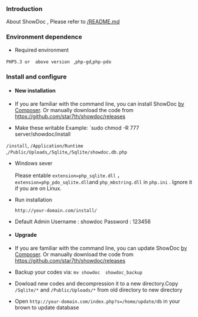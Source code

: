 ﻿### Introduction 

 About ShowDoc , Please refer to [/README.md](README.md)
 
### Environment dependence

 - Required environment
  
  `PHP5.3 or  above version ` ,`php-gd`,`php-pdo`
 
### Install and configure

- #### New installation
 
 - If you are familiar with the command line, you can install ShowDoc [by Composer](ByComposer.md "by Composer").
  Or manually download the code from https://github.com/star7th/showdoc/releases
 
 - Make these writable
 Example: `sudo chmod -R 777 server/showdoc/install
  
  `/install`, `/Application/Runtime ` ,`/Public/Uploads`,`/Sqlite`,`/Sqlite/showdoc.db.php`
   
 - Windows sever
    
   Please entable `extension=php_sqlite.dll` ，`extension=php_pdo_sqlite.dll`and `php_mbstring.dll` in `php.ini` . Ignore it if you are on Linux.
 
 - Run installation
 
     `http://your-domain.com/install/`
   
 -  Default Admin Username : showdoc
                  Password : 123456
   
- #### Upgrade 

 - If you are familiar with the command line, you can update ShowDoc [by Composer](http://www.showdoc.cc/help-en?page_id=32344 "by Composer").
  Or manually download the code from https://github.com/star7th/showdoc/releases
 - Backup your codes via: `mv showdoc  showdoc_backup`
 - Dowload new codes and decompression it to a new directory.Copy `/Sqlite/*` and `/Public/Uploads/*` from old directory to new directory
 
 - Open `http://your-domain.com/index.php?s=/home/update/db`  in your brown to update database 
 
 
